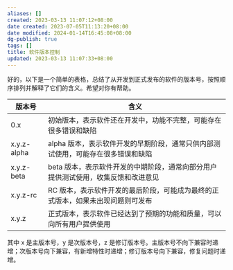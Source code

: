 ```yaml
---
aliases: []
created: 2023-03-13 11:07:12+08:00
date created: 2023-07-05T11:13:20+08:00
date modified: 2024-01-14T16:45:08+08:00
dg-publish: true
tags: []
title: 软件版本控制
updated: 2023-03-13 11:07:33+08:00
---
```


好的，以下是一个简单的表格，总结了从开发到正式发布的软件的版本号，按照顺序排列并解释了它们的含义。希望对你有帮助。

| 版本号      | 含义                                                                             |
|-------------|----------------------------------------------------------------------------------|
| 0.x         | 初始版本，表示软件还在开发中，功能不完整，可能存在很多错误和缺陷                 |
| x.y.z-alpha | alpha 版本，表示软件开发的早期阶段，通常只供内部测试使用，可能存在很多错误和缺陷  |
| x.y.z-beta  | beta 版本，表示软件开发的中期阶段，通常向部分用户提供测试使用，收集反馈和改进意见 |
| x.y.z-rc    | RC 版本，表示软件开发的最后阶段，可能成为最终的正式版本，如果未出现问题则可发布   |
| x.y.z       | 正式版本，表示软件已经达到了预期的功能和质量，可以向所有用户提供使用             |            
其中 x 是主版本号，y 是次版本号，z 是修订版本号。主版本号不向下兼容时递增；次版本号向下兼容，有新增特性时递增；修订版本号向下兼容，修复问题时递增。